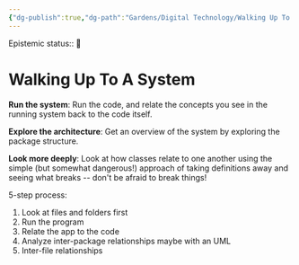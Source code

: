 ```yaml
---
{"dg-publish":true,"dg-path":"Gardens/Digital Technology/Walking Up To A System.md","permalink":"/gardens/digital-technology/walking-up-to-a-system/","tags":["IT","howto"]}
---
```


Epistemic status:: 🌱

# Walking Up To A System

**Run the system**: Run the code, and relate the concepts you see in the running system back to the code itself.

**Explore the architecture**: Get an overview of the system by exploring the package structure.

**Look more deeply**: Look at how classes relate to one another using the simple (but somewhat dangerous!) approach of taking definitions away and seeing what breaks -- don't be afraid to break things! 

5-step process:
1. Look at files and folders first
2. Run the program
3. Relate the app to the code
4. Analyze inter-package relationships maybe with an UML
5. Inter-file relationships



